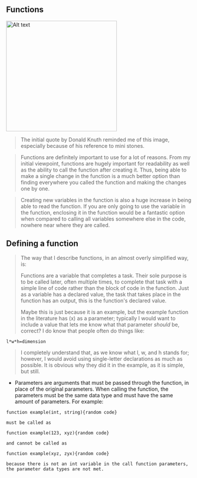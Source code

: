 ## Functions ##
<img src="https://pbs.twimg.com/media/FGSy75sXoAkpOTS.jpg" alt="Alt text" width="300"/>

> The initial quote by Donald Knuth reminded me of this image, especially because of his reference to mini stones.

> Functions are definitely important to use for a lot of reasons. From my initial viewpoint, functions are hugely important for readability as well as the ability to call the function after creating it. Thus, being able to make a single change
> in the function is a much better option than finding everywhere you called the function and making the changes one by one.

> Creating new variables in the function is also a huge increase in being able to read the function. If you are only going to use the variable in the function, enclosing it in the function would be a fantastic option when compared to
> calling all variables somewhere else in the code, nowhere near where they are called.

## Defining a function ##
> The way that I describe functions, in an almost overly simplified way, is:
>
> Functions are a variable that completes a task. Their sole purpose is to be called later, often multiple times, to complete that task with a simple line of code rather than the block of code in the function. Just as a variable has a declared
> value, the task that takes place in the function has an output, this is the function's declared value.
>
> Maybe this is just because it is an example, but the example function in the literature has (x) as a parameter; typically I would want to include a value that lets me know what that parameter _should_ be, correct? I do know that people often
> do things like:
```
l*w*h=dimension
```
> I completely understand that, as we know what l, w, and h stands for; however, I would avoid using single-letter declarations as much as possible. It is obvious why they did it in the example, as it is simple, but still.

* Parameters are arguments that must be passed through the function, in place of the original parameters. When calling the function, the parameters must be the same data type and must have the same amount of parameters. For example:
```
function example(int, string){random code}

must be called as

function example(123, xyz){random code}

and cannot be called as

function example(xyz, zyx){random code}

because there is not an int variable in the call function parameters, the parameter data types are not met.
```

